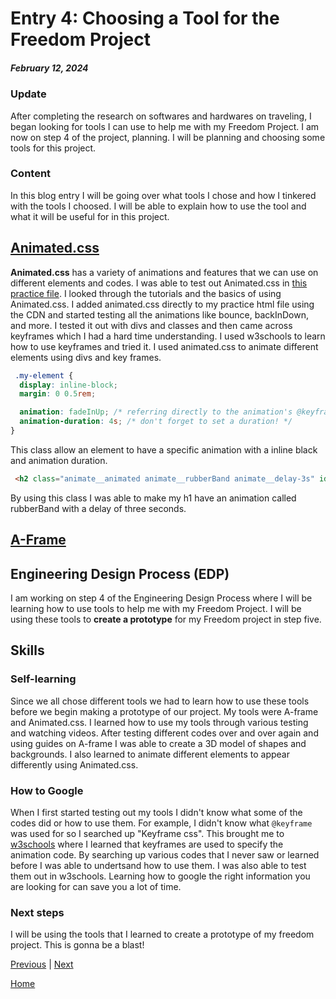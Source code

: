 # Entry 4: Choosing a Tool for the Freedom Project
##### February 12, 2024
### Update
After completing the research on softwares and hardwares on traveling, I began looking for tools I can use to help me with my Freedom Project. I am now on step 4 of the project, planning. I will be planning and choosing some tools for this project.

### Content
In this blog entry I will be going over what tools I chose and how I tinkered with the tools I choosed. I will be able to explain how to use the tool and what it will be useful for in this project.

##  [Animated.css](https://animate.style/)
**Animated.css** has a variety of animations and features that we can use on different elements and codes. I was able to test out Animated.css in [this practice file](..//tool/animated-css.html). I looked through the tutorials and the basics of using Animated.css. I added animated.css directly to my practice html file using the CDN and started testing all the animations like bounce, backInDown, and more. I tested it out with divs and classes and then came across keyframes which I had a hard time understanding. I used w3schools to learn how to use keyframes and tried it. I used animated.css to animate different elements using divs and key frames.
```css
 .my-element {
  display: inline-block;
  margin: 0 0.5rem;

  animation: fadeInUp; /* referring directly to the animation's @keyframe declaration */
  animation-duration: 4s; /* don't forget to set a duration! */
}
```
This class allow an element to have a specific animation with a inline black and animation duration.
```html
 <h2 class="animate__animated animate__rubberBand animate__delay-3s" id="test2"> Welcome to my practice html file for animated.css!</h2>
```
By using this class I was able to make my h1 have an animation called rubberBand with a delay of three seconds.


## [A-Frame](https://aframe.io/)

## Engineering Design Process (EDP)
I am working on step 4 of the Engineering Design Process where I will be learning how to use tools to help me with my Freedom Project. I will be using these tools to **create a prototype** for my Freedom project in step five.
## Skills

### Self-learning
Since we all chose different tools we had to learn how to use these tools before we begin making a prototype of our project. My tools were A-frame and Animated.css. I learned how to use my tools through various testing and watching videos. After testing different codes over and over again and using guides on A-frame I was able to create a 3D model of shapes and backgrounds. I also learned to animate different elements to appear differently using Animated.css.

### How to Google
When I first started testing out my tools I didn't know what some of the codes did or how to use them. For example, I didn't know what ```@keyframe``` was used for so I searched up "Keyframe css". This brought me to [w3schools](https://www.w3schools.com/cssref/css3_pr_animation-keyframes.php) where I learned that keyframes are used to specify the animation code. By searching up various codes that I never saw or learned before I was able to undertsand how to use them. I was also able to test them out in w3schools. Learning how to google the right information you are looking for can save you a lot of time.



### Next steps
I will be using the tools that I learned to create a prototype of my freedom project. This is gonna be a blast!







[Previous](entry03.md) | [Next](entry05.md)

[Home](../README.md)

